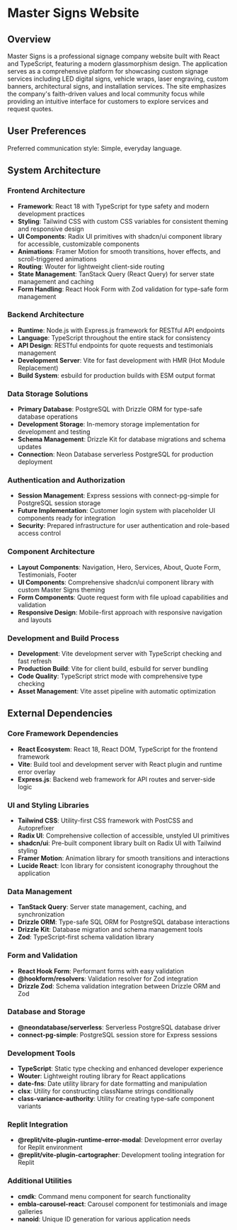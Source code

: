 # Master Signs Website

## Overview

Master Signs is a professional signage company website built with React and TypeScript, featuring a modern glassmorphism design. The application serves as a comprehensive platform for showcasing custom signage services including LED digital signs, vehicle wraps, laser engraving, custom banners, architectural signs, and installation services. The site emphasizes the company's faith-driven values and local community focus while providing an intuitive interface for customers to explore services and request quotes.

## User Preferences

Preferred communication style: Simple, everyday language.

## System Architecture

### Frontend Architecture
- **Framework**: React 18 with TypeScript for type safety and modern development practices
- **Styling**: Tailwind CSS with custom CSS variables for consistent theming and responsive design
- **UI Components**: Radix UI primitives with shadcn/ui component library for accessible, customizable components
- **Animations**: Framer Motion for smooth transitions, hover effects, and scroll-triggered animations
- **Routing**: Wouter for lightweight client-side routing
- **State Management**: TanStack Query (React Query) for server state management and caching
- **Form Handling**: React Hook Form with Zod validation for type-safe form management

### Backend Architecture
- **Runtime**: Node.js with Express.js framework for RESTful API endpoints
- **Language**: TypeScript throughout the entire stack for consistency
- **API Design**: RESTful endpoints for quote requests and testimonials management
- **Development Server**: Vite for fast development with HMR (Hot Module Replacement)
- **Build System**: esbuild for production builds with ESM output format

### Data Storage Solutions
- **Primary Database**: PostgreSQL with Drizzle ORM for type-safe database operations
- **Development Storage**: In-memory storage implementation for development and testing
- **Schema Management**: Drizzle Kit for database migrations and schema updates
- **Connection**: Neon Database serverless PostgreSQL for production deployment

### Authentication and Authorization
- **Session Management**: Express sessions with connect-pg-simple for PostgreSQL session storage
- **Future Implementation**: Customer login system with placeholder UI components ready for integration
- **Security**: Prepared infrastructure for user authentication and role-based access control

### Component Architecture
- **Layout Components**: Navigation, Hero, Services, About, Quote Form, Testimonials, Footer
- **UI Components**: Comprehensive shadcn/ui component library with custom Master Signs theming
- **Form Components**: Quote request form with file upload capabilities and validation
- **Responsive Design**: Mobile-first approach with responsive navigation and layouts

### Development and Build Process
- **Development**: Vite development server with TypeScript checking and fast refresh
- **Production Build**: Vite for client build, esbuild for server bundling
- **Code Quality**: TypeScript strict mode with comprehensive type checking
- **Asset Management**: Vite asset pipeline with automatic optimization

## External Dependencies

### Core Framework Dependencies
- **React Ecosystem**: React 18, React DOM, TypeScript for the frontend framework
- **Vite**: Build tool and development server with React plugin and runtime error overlay
- **Express.js**: Backend web framework for API routes and server-side logic

### UI and Styling Libraries
- **Tailwind CSS**: Utility-first CSS framework with PostCSS and Autoprefixer
- **Radix UI**: Comprehensive collection of accessible, unstyled UI primitives
- **shadcn/ui**: Pre-built component library built on Radix UI with Tailwind styling
- **Framer Motion**: Animation library for smooth transitions and interactions
- **Lucide React**: Icon library for consistent iconography throughout the application

### Data Management
- **TanStack Query**: Server state management, caching, and synchronization
- **Drizzle ORM**: Type-safe SQL ORM for PostgreSQL database interactions
- **Drizzle Kit**: Database migration and schema management tools
- **Zod**: TypeScript-first schema validation library

### Form and Validation
- **React Hook Form**: Performant forms with easy validation
- **@hookform/resolvers**: Validation resolver for Zod integration
- **Drizzle Zod**: Schema validation integration between Drizzle ORM and Zod

### Database and Storage
- **@neondatabase/serverless**: Serverless PostgreSQL database driver
- **connect-pg-simple**: PostgreSQL session store for Express sessions

### Development Tools
- **TypeScript**: Static type checking and enhanced developer experience
- **Wouter**: Lightweight routing library for React applications
- **date-fns**: Date utility library for date formatting and manipulation
- **clsx**: Utility for constructing className strings conditionally
- **class-variance-authority**: Utility for creating type-safe component variants

### Replit Integration
- **@replit/vite-plugin-runtime-error-modal**: Development error overlay for Replit environment
- **@replit/vite-plugin-cartographer**: Development tooling integration for Replit

### Additional Utilities
- **cmdk**: Command menu component for search functionality
- **embla-carousel-react**: Carousel component for testimonials and image galleries
- **nanoid**: Unique ID generation for various application needs
